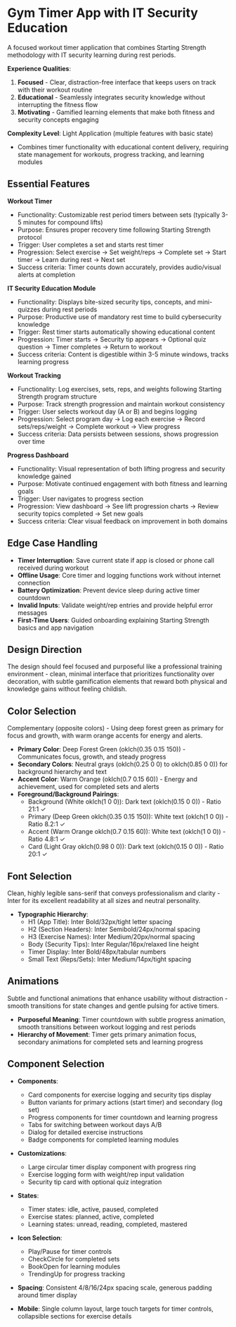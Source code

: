 # Gym Timer App with IT Security Education

A focused workout timer application that combines Starting Strength methodology with IT security learning during rest periods.

**Experience Qualities**:
1. **Focused** - Clear, distraction-free interface that keeps users on track with their workout routine
2. **Educational** - Seamlessly integrates security knowledge without interrupting the fitness flow
3. **Motivating** - Gamified learning elements that make both fitness and security concepts engaging

**Complexity Level**: Light Application (multiple features with basic state)
- Combines timer functionality with educational content delivery, requiring state management for workouts, progress tracking, and learning modules

## Essential Features

**Workout Timer**
- Functionality: Customizable rest period timers between sets (typically 3-5 minutes for compound lifts)
- Purpose: Ensures proper recovery time following Starting Strength protocol
- Trigger: User completes a set and starts rest timer
- Progression: Select exercise → Set weight/reps → Complete set → Start timer → Learn during rest → Next set
- Success criteria: Timer counts down accurately, provides audio/visual alerts at completion

**IT Security Education Module**
- Functionality: Displays bite-sized security tips, concepts, and mini-quizzes during rest periods
- Purpose: Productive use of mandatory rest time to build cybersecurity knowledge
- Trigger: Rest timer starts automatically showing educational content
- Progression: Timer starts → Security tip appears → Optional quiz question → Timer completes → Return to workout
- Success criteria: Content is digestible within 3-5 minute windows, tracks learning progress

**Workout Tracking**
- Functionality: Log exercises, sets, reps, and weights following Starting Strength program structure
- Purpose: Track strength progression and maintain workout consistency
- Trigger: User selects workout day (A or B) and begins logging
- Progression: Select program day → Log each exercise → Record sets/reps/weight → Complete workout → View progress
- Success criteria: Data persists between sessions, shows progression over time

**Progress Dashboard**
- Functionality: Visual representation of both lifting progress and security knowledge gained
- Purpose: Motivate continued engagement with both fitness and learning goals
- Trigger: User navigates to progress section
- Progression: View dashboard → See lift progression charts → Review security topics completed → Set new goals
- Success criteria: Clear visual feedback on improvement in both domains

## Edge Case Handling

- **Timer Interruption**: Save current state if app is closed or phone call received during workout
- **Offline Usage**: Core timer and logging functions work without internet connection
- **Battery Optimization**: Prevent device sleep during active timer countdown
- **Invalid Inputs**: Validate weight/rep entries and provide helpful error messages
- **First-Time Users**: Guided onboarding explaining Starting Strength basics and app navigation

## Design Direction

The design should feel focused and purposeful like a professional training environment - clean, minimal interface that prioritizes functionality over decoration, with subtle gamification elements that reward both physical and knowledge gains without feeling childish.

## Color Selection

Complementary (opposite colors) - Using deep forest green as primary for focus and growth, with warm orange accents for energy and alerts.

- **Primary Color**: Deep Forest Green (oklch(0.35 0.15 150)) - Communicates focus, growth, and steady progress
- **Secondary Colors**: Neutral grays (oklch(0.25 0 0) to oklch(0.85 0 0)) for background hierarchy and text
- **Accent Color**: Warm Orange (oklch(0.7 0.15 60)) - Energy and achievement, used for completed sets and alerts
- **Foreground/Background Pairings**: 
  - Background (White oklch(1 0 0)): Dark text (oklch(0.15 0 0)) - Ratio 21:1 ✓
  - Primary (Deep Green oklch(0.35 0.15 150)): White text (oklch(1 0 0)) - Ratio 8.2:1 ✓
  - Accent (Warm Orange oklch(0.7 0.15 60)): White text (oklch(1 0 0)) - Ratio 4.8:1 ✓
  - Card (Light Gray oklch(0.98 0 0)): Dark text (oklch(0.15 0 0)) - Ratio 20:1 ✓

## Font Selection

Clean, highly legible sans-serif that conveys professionalism and clarity - Inter for its excellent readability at all sizes and neutral personality.

- **Typographic Hierarchy**: 
  - H1 (App Title): Inter Bold/32px/tight letter spacing
  - H2 (Section Headers): Inter Semibold/24px/normal spacing  
  - H3 (Exercise Names): Inter Medium/20px/normal spacing
  - Body (Security Tips): Inter Regular/16px/relaxed line height
  - Timer Display: Inter Bold/48px/tabular numbers
  - Small Text (Reps/Sets): Inter Medium/14px/tight spacing

## Animations

Subtle and functional animations that enhance usability without distraction - smooth transitions for state changes and gentle pulsing for active timers.

- **Purposeful Meaning**: Timer countdown with subtle progress animation, smooth transitions between workout logging and rest periods
- **Hierarchy of Movement**: Timer gets primary animation focus, secondary animations for completed sets and learning progress

## Component Selection

- **Components**: 
  - Card components for exercise logging and security tips display
  - Button variants for primary actions (start timer) and secondary (log set)
  - Progress components for timer countdown and learning progress
  - Tabs for switching between workout days A/B
  - Dialog for detailed exercise instructions
  - Badge components for completed learning modules
  
- **Customizations**: 
  - Large circular timer display component with progress ring
  - Exercise logging form with weight/rep input validation
  - Security tip card with optional quiz integration
  
- **States**: 
  - Timer states: idle, active, paused, completed
  - Exercise states: planned, active, completed
  - Learning states: unread, reading, completed, mastered
  
- **Icon Selection**: 
  - Play/Pause for timer controls
  - CheckCircle for completed sets
  - BookOpen for learning modules
  - TrendingUp for progress tracking
  
- **Spacing**: Consistent 4/8/16/24px spacing scale, generous padding around timer display
- **Mobile**: Single column layout, large touch targets for timer controls, collapsible sections for exercise details
